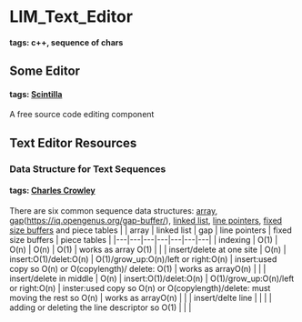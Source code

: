 # LIM_Text_Editor
#### tags: c++, sequence of chars

## Some Editor 
#### tags: [Scintilla](https://www.scintilla.org/)
A free source code editing component

## Text Editor Resources
### Data Structure for Text Sequences
#### tags: [Charles Crowley](https://www.cs.unm.edu/~crowley/papers/sds.pdf)
There are six common sequence data structures: [array](https://en.wikipedia.org/wiki/Linked_list), [gap](https://www.geeksforgeeks.org/gap-buffer-data-structure/)(https://iq.opengenus.org/gap-buffer/), [linked list](https://en.wikipedia.org/wiki/Linked_list), [line pointers](https://www.cs.unm.edu/~crowley/papers/sds.pdf), [fixed size buffers](https://www.cs.unm.edu/~crowley/papers/sds.pdf) and piece tables
|   | array  | linked list  | gap  | line pointers  |  fixed size buffers | piece tables  |
|---|---|---|---|---|---|---|
| indexing  | O(1)  | O(n)  | O(n)  | O(1)  | works as array O(1)   |   |
| insert/delete at one site | O(n)  | insert:O(1)/delet:O(n)  | O(1)/grow_up:O(n)/left or right:O(n)  | insert:used copy so O(n) or O(copylength)/ delete: O(1)  | works as arrayO(n)  |   |
| insert/delete in middle  | O(n) | insert:O(1)/delet:O(n)  | O(1)/grow_up:O(n)/left or right:O(n)  | inster:used copy so O(n) or O(copylength)/delete: must moving the rest so O(n)  | works as arrayO(n)  |   |
| insert/delte line | | | | adding or deleting the line descriptor so O(1) | | |
